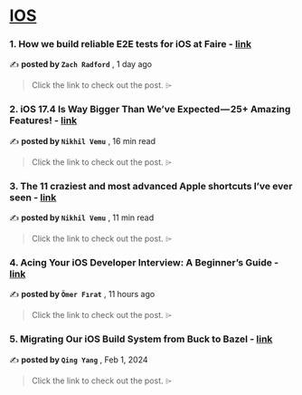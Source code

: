 
<h1><a href=https://medium.com/tag/ios/recommended target="_blank" rel="noopener noreferrer">IOS</a></h1>
<h3>1. How we build reliable E2E tests for iOS at Faire - <a href=https://medium.com/faire-the-craft/how-we-build-reliable-e2e-tests-for-ios-at-faire-d554b3ef5dfc?source=tag_recommended_feed---------0-84----------ios----------24440b0a_6f0c_482e_9aaa_5000dcbee3c9------- target="_blank" rel="noopener noreferrer">link</a></h3>

✍️ **posted by `Zach Radford`** <date> , 1 day ago</date>

<blockquote>Click the link to check out the post. ⌲</blockquote>

<h3>2. iOS 17.4 Is Way Bigger Than We’ve Expected — 25+ Amazing Features! - <a href=https://medium.com/macoclock/ios-17-4-is-way-bigger-than-weve-expected-25-amazing-features-b690cf7156c2?source=tag_recommended_feed---------1-107----------ios----------24440b0a_6f0c_482e_9aaa_5000dcbee3c9------- target="_blank" rel="noopener noreferrer">link</a></h3>

✍️ **posted by `Nikhil Vemu`** <date> , 16 min read</date>

<blockquote>Click the link to check out the post. ⌲</blockquote>

<h3>3. The 11 craziest and most advanced Apple shortcuts I’ve ever seen - <a href=https://medium.com/macoclock/the-11-craziest-and-most-advanced-apple-shortcuts-ive-ever-seen-37d3ec7814f3?source=tag_recommended_feed---------2-85----------ios----------24440b0a_6f0c_482e_9aaa_5000dcbee3c9------- target="_blank" rel="noopener noreferrer">link</a></h3>

✍️ **posted by `Nikhil Vemu`** <date> , 11 min read</date>

<blockquote>Click the link to check out the post. ⌲</blockquote>

<h3>4. Acing Your iOS Developer Interview: A Beginner’s Guide - <a href=https://medium.com/@omerfiraat/acing-your-ios-developer-interview-a-beginners-guide-02fed5a1180d?source=tag_recommended_feed---------3-84----------ios----------24440b0a_6f0c_482e_9aaa_5000dcbee3c9------- target="_blank" rel="noopener noreferrer">link</a></h3>

✍️ **posted by `Ömer Fırat`** <date> , 11 hours ago</date>

<blockquote>Click the link to check out the post. ⌲</blockquote>

<h3>5. Migrating Our iOS Build System from Buck to Bazel - <a href=https://medium.com/airbnb-engineering/migrating-our-ios-build-system-from-buck-to-bazel-ddd6f3f25aa3?source=tag_recommended_feed---------4-107----------ios----------24440b0a_6f0c_482e_9aaa_5000dcbee3c9------- target="_blank" rel="noopener noreferrer">link</a></h3>

✍️ **posted by `Qing Yang`** <date> , Feb 1, 2024</date>

<blockquote>Click the link to check out the post. ⌲</blockquote>

